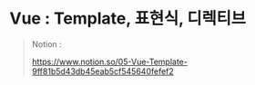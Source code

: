 # Vue : Template, 표현식, 디렉티브

> Notion : 
>
> https://www.notion.so/05-Vue-Template-9ff81b5d43db45eab5cf545640fefef2

